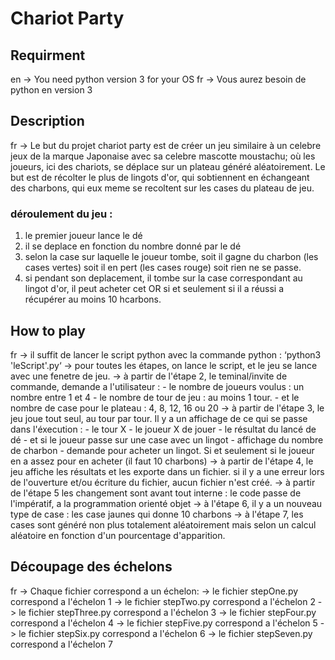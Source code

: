 # Chariot Party

## Requirment
  en -> You need python version 3 for your OS
  fr -> Vous aurez besoin de python en version 3

## Description
  fr -> Le but du projet chariot party est de créer un jeu similaire à un celebre jeux de la marque Japonaise avec sa celebre mascotte moustachu; où les joueurs, ici des chariots, se déplace sur un plateau généré aléatoirement.
  Le but est de récolter le plus de lingots d'or, qui sobtiennent en échangeant des charbons, qui eux meme se recoltent sur les cases du plateau de jeu.
	
### déroulement du jeu :	
 1. le premier joueur lance le dé
 2. il se deplace en fonction du nombre donné par le dé
 3. selon la case sur laquelle le joueur tombe, soit il gagne du charbon (les cases vertes) soit il en pert (les cases rouge) soit rien ne se passe.
 4. si pendant son deplacement, il tombe sur la case correspondant au lingot d'or, il peut acheter cet OR si et seulement si il a réussi a récupérer au moins 10 hcarbons.


## How to play
 fr -> il suffit de lancer le script python avec la commande python :
		‘python3 'leScript'.py‘
    -> pour toutes les étapes, on lance le script, et le jeu se lance avec une fenetre de jeu.
    -> à partir de l'étape 2, le teminal/invite de commande, demande a l'utilisateur :
      - le nombre de joueurs voulus : un nombre entre 1 et 4
      - le nombre de tour de jeu : au moins 1 tour.
      - et le nombre de case pour le plateau : 4, 8, 12, 16 ou 20
    -> à partir de l'étape 3, le jeu joue tout seul, au tour par tour. Il y a un affichage de ce qui se passe dans l'éxecution : 
    	- le tour X
    	- le joueur X de jouer
    	- le résultat du lancé de dé
    	- et si le joueur passe sur une case avec un lingot
    		- affichage du nombre de charbon
    		- demande pour acheter un lingot. Si et seulement si le joueur en a assez pour en acheter (il faut 10 charbons)
    -> à partir de l'étape 4, le jeu affiche les résultats et les exporte dans un fichier. si il y a une erreur lors de l'ouverture et/ou écriture du fichier, aucun fichier n'est créé.
    -> à partir de l'étape 5 les changement sont avant tout interne : le code passe de l'impératif, a la programmation orienté objet
    -> à l'étape 6, il y a un nouveau type de case : les case jaunes qui donne 10 charbons
    -> à l'étape 7, les cases sont généré non plus totalement aléatoirement mais selon un calcul aléatoire en fonction d'un pourcentage d'apparition.

## Découpage des échelons
   fr -> Chaque fichier correspond a un échelon:
    -> le fichier stepOne.py correspond a l'échelon 1
    -> le fichier stepTwo.py correspond a l'échelon 2
    -> le fichier stepThree.py correspond a l'échelon 3
    -> le fichier stepFour.py correspond a l'échelon 4
    -> le fichier stepFive.py correspond a l'échelon 5
    -> le fichier stepSix.py correspond a l'échelon 6
    -> le fichier stepSeven.py correspond a l'échelon 7
